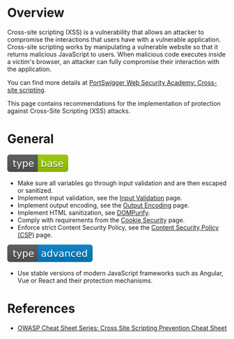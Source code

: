 # Overview

Cross-site scripting (XSS) is a vulnerability that allows an attacker to compromise the interactions that users have with a vulnerable application. Cross-site scripting works by manipulating a vulnerable website so that it returns malicious JavaScript to users. When malicious code executes inside a victim's browser, an attacker can fully compromise their interaction with the application.

You can find more details at [PortSwigger Web Security Academy: Cross-site scripting](https://portswigger.net/web-security/cross-site-scripting).

This page contains recommendations for the implementation of protection against Cross-Site Scripting (XSS) attacks.

# General

<div align="left">
<img src="/.gitbook/assets/type-base-icon.svg">
</div>

- Make sure all variables go through input validation and are then escaped or sanitized. 
- Implement input validation, see the [Input Validation](/Web%20Application/Input%20Validation/README.md) page.
- Implement output encoding, see the [Output Encoding](/Web%20Application/Output%20Encoding/README.md) page.
- Implement HTML sanitization, see [DOMPurify](https://github.com/cure53/DOMPurify).
- Comply with requirements from the [Cookie Security](/Web%20Application/Cookie%20Security/README.md) page.
- Enforce strict Content Security Policy, see the [Content Security Policy (CSP)](/Web%20Application/Content%20Security%20Policy%20(CSP)/README.md) page.

<div align="left">
<img src="/.gitbook/assets/type-advanced-icon.svg">
</div>

- Use stable versions of modern JavaScript frameworks such as Angular, Vue or React and their protection mechanisms.

# References

- [OWASP Cheat Sheet Series: Cross Site Scripting Prevention Cheat Sheet](https://cheatsheetseries.owasp.org/cheatsheets/Cross_Site_Scripting_Prevention_Cheat_Sheet.html)
